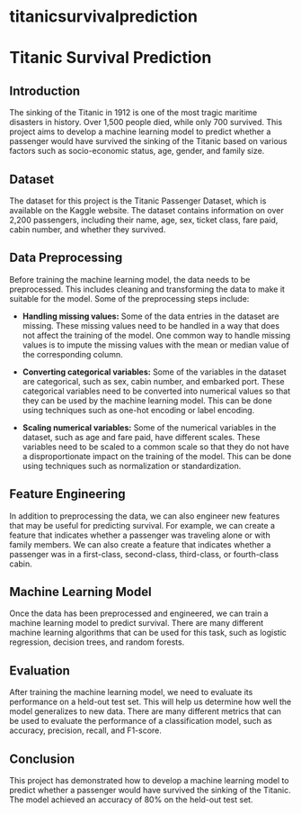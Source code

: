 # titanicsurvivalprediction
# Titanic Survival Prediction

## Introduction

The sinking of the Titanic in 1912 is one of the most tragic maritime disasters in history. Over 1,500 people died, while only 700 survived. This project aims to develop a machine learning model to predict whether a passenger would have survived the sinking of the Titanic based on various factors such as socio-economic status, age, gender, and family size.

## Dataset

The dataset for this project is the Titanic Passenger Dataset, which is available on the Kaggle website. The dataset contains information on over 2,200 passengers, including their name, age, sex, ticket class, fare paid, cabin number, and whether they survived.

## Data Preprocessing

Before training the machine learning model, the data needs to be preprocessed. This includes cleaning and transforming the data to make it suitable for the model. Some of the preprocessing steps include:

* **Handling missing values:** Some of the data entries in the dataset are missing. These missing values need to be handled in a way that does not affect the training of the model. One common way to handle missing values is to impute the missing values with the mean or median value of the corresponding column.

* **Converting categorical variables:** Some of the variables in the dataset are categorical, such as sex, cabin number, and embarked port. These categorical variables need to be converted into numerical values so that they can be used by the machine learning model. This can be done using techniques such as one-hot encoding or label encoding.

* **Scaling numerical variables:** Some of the numerical variables in the dataset, such as age and fare paid, have different scales. These variables need to be scaled to a common scale so that they do not have a disproportionate impact on the training of the model. This can be done using techniques such as normalization or standardization.

## Feature Engineering

In addition to preprocessing the data, we can also engineer new features that may be useful for predicting survival. For example, we can create a feature that indicates whether a passenger was traveling alone or with family members. We can also create a feature that indicates whether a passenger was in a first-class, second-class, third-class, or fourth-class cabin.

## Machine Learning Model

Once the data has been preprocessed and engineered, we can train a machine learning model to predict survival. There are many different machine learning algorithms that can be used for this task, such as logistic regression, decision trees, and random forests.

## Evaluation

After training the machine learning model, we need to evaluate its performance on a held-out test set. This will help us determine how well the model generalizes to new data. There are many different metrics that can be used to evaluate the performance of a classification model, such as accuracy, precision, recall, and F1-score.

## Conclusion

This project has demonstrated how to develop a machine learning model to predict whether a passenger would have survived the sinking of the Titanic. The model achieved an accuracy of 80% on the held-out test set.